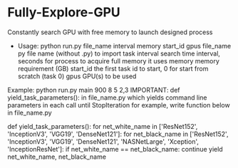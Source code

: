# Fully-Explore-GPU
Constantly search GPU with free memory to launch designed process

* Usage:     python run.py file_name interval memory start_id gpus
file_name  py file name (without .py) to import task
interval   search time interval, seconds for process to acquire full memory it uses
memory     memory requirement (GB)
start_id   the first task id to start, 0 for start from scratch (task 0)
gpus       GPU(s) to be used

Example:   python run.py main 900 8 5 2,3
IMPORTANT: def yield_task_parameters(): in file_name.py
           which yields command line parameters in each call until StopIteration
           for example, write function below in file_name.py

def yield_task_parameters():
    for net_white_name in ['ResNet152', 'InceptionV3', 'VGG19', 'DenseNet121']:
        for net_black_name in ['ResNet152', 'InceptionV3', 'VGG19', 'DenseNet121', 'NASNetLarge', 'Xception', 'InceptionResNet']:
            if net_white_name == net_black_name: continue
            yield net_white_name, net_black_name
